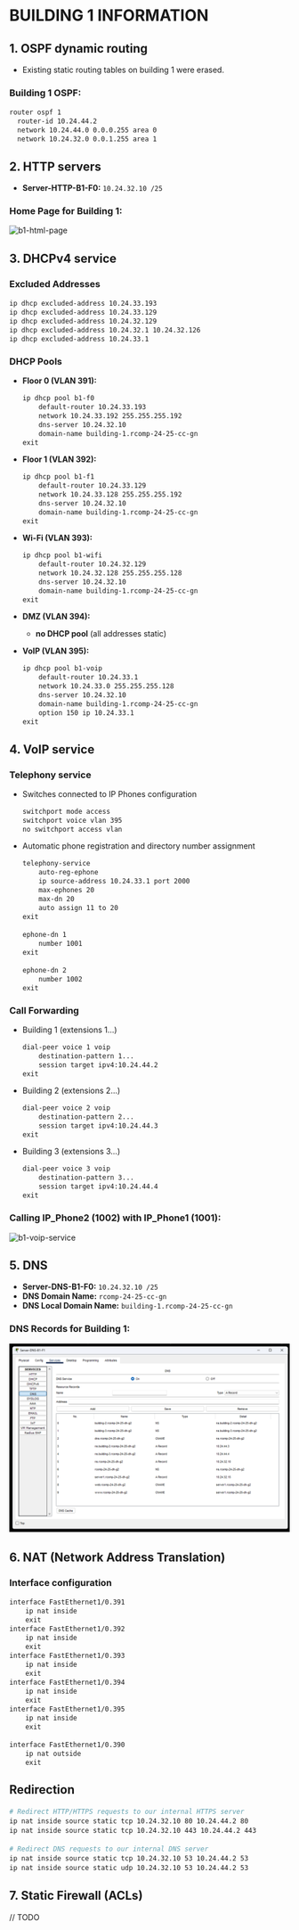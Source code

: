# BUILDING 1 INFORMATION

## 1. OSPF dynamic routing

* Existing static routing tables on building 1 were erased.

### **Building 1 OSPF**:

```
router ospf 1
  router-id 10.24.44.2
  network 10.24.44.0 0.0.0.255 area 0
  network 10.24.32.0 0.0.1.255 area 1
```

## 2. HTTP servers

* **Server-HTTP-B1-F0:** `10.24.32.10 /25`

### **Home Page for Building 1**:

![b1-html-page](./config/b1-html-page.png)

## 3. DHCPv4 service

### Excluded Addresses

```
ip dhcp excluded-address 10.24.33.193
ip dhcp excluded-address 10.24.33.129
ip dhcp excluded-address 10.24.32.129
ip dhcp excluded-address 10.24.32.1 10.24.32.126
ip dhcp excluded-address 10.24.33.1
```

### DHCP Pools

* **Floor 0 (VLAN 391):**

  ```
  ip dhcp pool b1-f0
      default-router 10.24.33.193
      network 10.24.33.192 255.255.255.192
      dns-server 10.24.32.10
      domain-name building-1.rcomp-24-25-cc-gn
  exit
  ```

* **Floor 1 (VLAN 392):**

  ```
  ip dhcp pool b1-f1
      default-router 10.24.33.129
      network 10.24.33.128 255.255.255.192
      dns-server 10.24.32.10
      domain-name building-1.rcomp-24-25-cc-gn
  exit
  ```

* **Wi-Fi (VLAN 393):**

  ```
  ip dhcp pool b1-wifi
      default-router 10.24.32.129
      network 10.24.32.128 255.255.255.128
      dns-server 10.24.32.10
      domain-name building-1.rcomp-24-25-cc-gn
  exit
  ```

* **DMZ (VLAN 394):**

    * **no DHCP pool** (all addresses static)

* **VoIP (VLAN 395):**

  ```
  ip dhcp pool b1-voip
      default-router 10.24.33.1
      network 10.24.33.0 255.255.255.128
      dns-server 10.24.32.10
      domain-name building-1.rcomp-24-25-cc-gn
      option 150 ip 10.24.33.1
  exit
  ```

## 4. VoIP service

### Telephony service

* Switches connected to IP Phones configuration

  ```
  switchport mode access
  switchport voice vlan 395
  no switchport access vlan
  ```

* Automatic phone registration and directory number assignment

  ```
  telephony-service
      auto-reg-ephone
      ip source-address 10.24.33.1 port 2000
      max-ephones 20
      max-dn 20
      auto assign 11 to 20
  exit

  ephone-dn 1
      number 1001
  exit

  ephone-dn 2
      number 1002
  exit
  ```

### Call Forwarding

* Building 1 (extensions 1...)

  ```
  dial-peer voice 1 voip
      destination-pattern 1...
      session target ipv4:10.24.44.2
  exit
  ```
* Building 2 (extensions 2...)

  ```
  dial-peer voice 2 voip
      destination-pattern 2...
      session target ipv4:10.24.44.3
  exit
  ```
* Building 3 (extensions 3...)

  ```
  dial-peer voice 3 voip
      destination-pattern 3...
      session target ipv4:10.24.44.4
  exit
  ```

### **Calling IP\_Phone2 (1002) with IP\_Phone1 (1001)**:

![b1-voip-service](./config/b1-voip-service.png)

## 5. DNS

* **Server-DNS-B1-F0:** `10.24.32.10 /25`
* **DNS Domain Name:** `rcomp-24-25-cc-gn`
* **DNS Local Domain Name:** `building-1.rcomp-24-25-cc-gn`

### **DNS Records for Building 1**:

![b1-dns-service](./config/b1-dns-service.png)

## 6. NAT (Network Address Translation)

### Interface configuration

```
interface FastEthernet1/0.391
    ip nat inside
    exit
interface FastEthernet1/0.392
    ip nat inside
    exit
interface FastEthernet1/0.393
    ip nat inside
    exit
interface FastEthernet1/0.394
    ip nat inside
    exit
interface FastEthernet1/0.395
    ip nat inside
    exit

interface FastEthernet1/0.390
    ip nat outside
    exit
```

## Redirection

```bash
# Redirect HTTP/HTTPS requests to our internal HTTPS server
ip nat inside source static tcp 10.24.32.10 80 10.24.44.2 80
ip nat inside source static tcp 10.24.32.10 443 10.24.44.2 443

# Redirect DNS requests to our internal DNS server
ip nat inside source static tcp 10.24.32.10 53 10.24.44.2 53
ip nat inside source static udp 10.24.32.10 53 10.24.44.2 53
```

## 7. Static Firewall (ACLs)

// TODO
